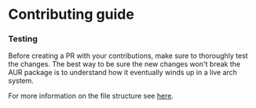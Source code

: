 # Contributing guide

### Testing

Before creating a PR with your contributions, make sure to thoroughly test the changes. The best way to be sure the new changes won't break the AUR package is to understand how it eventually winds up in a live arch system.

For more information on the file structure see [here](./docs.md).
